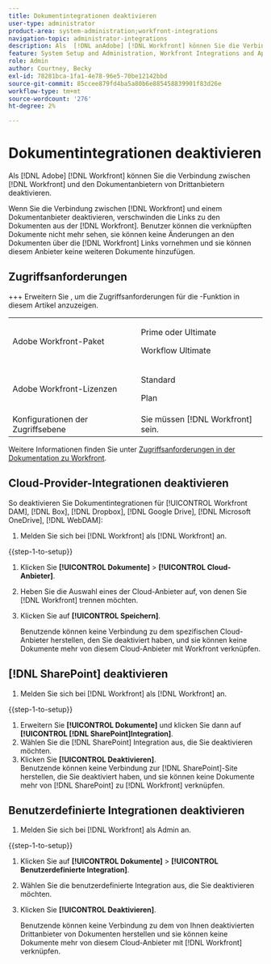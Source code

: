 ```yaml
---
title: Dokumentintegrationen deaktivieren
user-type: administrator
product-area: system-administration;workfront-integrations
navigation-topic: administrator-integrations
description: Als  [!DNL anAdobe] [!DNL Workfront] können Sie die Verbindung zwischen Workfront und den Dokumentanbietern von Drittanbietern deaktivieren.
feature: System Setup and Administration, Workfront Integrations and Apps, Digital Content and Documents
role: Admin
author: Courtney, Becky
exl-id: 78281bca-1fa1-4e78-96e5-70be12142bbd
source-git-commit: 85ccee879fd4ba5a80b6e885458839901f83d26e
workflow-type: tm+mt
source-wordcount: '276'
ht-degree: 2%

---
```


# Dokumentintegrationen deaktivieren

Als [!DNL Adobe] [!DNL Workfront] können Sie die Verbindung zwischen [!DNL Workfront] und den Dokumentanbietern von Drittanbietern deaktivieren.

Wenn Sie die Verbindung zwischen [!DNL Workfront] und einem Dokumentanbieter deaktivieren, verschwinden die Links zu den Dokumenten aus der [!DNL Workfront]. Benutzer können die verknüpften Dokumente nicht mehr sehen, sie können keine Änderungen an den Dokumenten über die [!DNL Workfront] Links vornehmen und sie können diesem Anbieter keine weiteren Dokumente hinzufügen.

## Zugriffsanforderungen

+++ Erweitern Sie , um die Zugriffsanforderungen für die -Funktion in diesem Artikel anzuzeigen.

<table>
  <tr>
   <td>Adobe Workfront-Paket
   </td>
   <td> <p>Prime oder Ultimate</p>
    <p>Workflow Ultimate</p>
   </td>
  </tr>
  <tr>
   <td>Adobe Workfront-Lizenzen
   </td>
   <td><p>Standard</p>
   <p>Plan</p>
   </td>
  </tr>
   <tr>
   <td>Konfigurationen der Zugriffsebene
   </td>
   <td>Sie müssen [!DNL Workfront] sein.
   </td>
  </tr>
</table>

Weitere Informationen finden Sie unter [Zugriffsanforderungen in der Dokumentation zu Workfront](/help/quicksilver/administration-and-setup/add-users/access-levels-and-object-permissions/access-level-requirements-in-documentation.md).

## Cloud-Provider-Integrationen deaktivieren

So deaktivieren Sie Dokumentintegrationen für [!UICONTROL Workfront DAM], [!DNL Box], [!DNL Dropbox], [!DNL Google Drive], [!DNL Microsoft OneDrive], [!DNL WebDAM]:

1. Melden Sie sich bei [!DNL Workfront] als [!DNL Workfront] an.

{{step-1-to-setup}}

1. Klicken Sie **[!UICONTROL Dokumente]** > **[!UICONTROL Cloud-Anbieter]**.

1. Heben Sie die Auswahl eines der Cloud-Anbieter auf, von denen Sie [!DNL Workfront] trennen möchten.
1. Klicken Sie auf **[!UICONTROL Speichern]**.

   Benutzende können keine Verbindung zu dem spezifischen Cloud-Anbieter herstellen, den Sie deaktiviert haben, und sie können keine Dokumente mehr von diesem Cloud-Anbieter mit Workfront verknüpfen.

## [!DNL SharePoint] deaktivieren

1. Melden Sie sich bei [!DNL Workfront] als [!DNL Workfront] an.

{{step-1-to-setup}}

1. Erweitern Sie **[!UICONTROL Dokumente]** und klicken Sie dann auf **[!UICONTROL [!DNL SharePoint]Integration]**.
1. Wählen Sie die [!DNL SharePoint] Integration aus, die Sie deaktivieren möchten.
1. Klicken Sie **[!UICONTROL Deaktivieren]**.\
   Benutzende können keine Verbindung zur [!DNL SharePoint]-Site herstellen, die Sie deaktiviert haben, und sie können keine Dokumente mehr von [!DNL SharePoint] zu [!DNL Workfront] verknüpfen.

## Benutzerdefinierte Integrationen deaktivieren

1. Melden Sie sich bei [!DNL Workfront] als Admin an.

{{step-1-to-setup}}

1. Klicken Sie auf **[!UICONTROL Dokumente]** > **[!UICONTROL Benutzerdefinierte Integration]**.
1. Wählen Sie die benutzerdefinierte Integration aus, die Sie deaktivieren möchten.
1. Klicken Sie **[!UICONTROL Deaktivieren]**.

   Benutzende können keine Verbindung zu dem von Ihnen deaktivierten Drittanbieter von Dokumenten herstellen und sie können keine Dokumente mehr von diesem Cloud-Anbieter mit [!DNL Workfront] verknüpfen.
